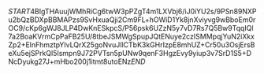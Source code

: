 $START$4BIgTHAuujWMhRiCg6twW3pPZgT4m1LXVbj6/iJ0iYU2s/9PSn89NXPu2bQzBDXpBBMAPzs9SvHxuaQji2Cm9FL+hOWiD1Yk8jnXviyvg9wBboEm0rOC9/cKp6gWJ8JLP4DwKnESkpcS/P56psk6UZzN5y7vD7Rs7Q5Bw9TqqIQl7a2BoaKVrmCpPaFB25U/8tbeJSMWgSpupJQtENuye2czISMMpqjYuN2iXkxZp2+ElnFhmztpYIvLQrX25goNvuJIlCTbK3kGHrIzpE8mhUZ+Cr50u3OsjErsBeXu5ejSPrkQl5Ismpn9J72PVTsn5pUNw9qenF3HgzEvy9yiup3v7SrD1S5+DNcDyukg27J+mHbo200j1itmt8utoENz$END$
